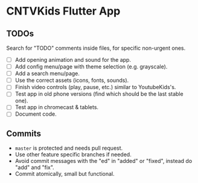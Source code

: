 # CNTVKids Flutter App

## TODOs
Search for "TODO" comments inside files, for specific non-urgent ones.

- [ ] Add opening animation and sound for the app.
- [ ] Add config menu/page with theme selection (e.g. grayscale).
- [ ] Add a search menu/page.
- [ ] Use the correct assets (icons, fonts, sounds).
- [ ] Finish video controls (play, pause, etc.) similar to YoutubeKids's.
- [ ] Test app in old phone versions (find which should be the last stable one).
- [ ] Test app in chromecast & tablets.
- [ ] Document code.

## Commits
- `master` is protected and needs pull request.
- Use other feature specific branches if needed.
- Avoid commit messages with the "ed" in "added" or "fixed", instead do "add" and "fix".
- Commit atomically, small but functional.
